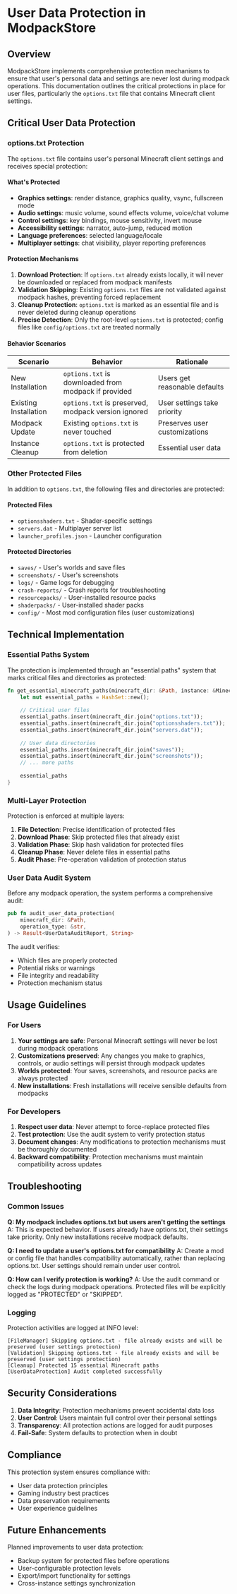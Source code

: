 # User Data Protection in ModpackStore

## Overview

ModpackStore implements comprehensive protection mechanisms to ensure that user's personal data and settings are never lost during modpack operations. This documentation outlines the critical protections in place for user files, particularly the `options.txt` file that contains Minecraft client settings.

## Critical User Data Protection

### options.txt Protection

The `options.txt` file contains user's personal Minecraft client settings and receives special protection:

#### What's Protected
- **Graphics settings**: render distance, graphics quality, vsync, fullscreen mode
- **Audio settings**: music volume, sound effects volume, voice/chat volume  
- **Control settings**: key bindings, mouse sensitivity, invert mouse
- **Accessibility settings**: narrator, auto-jump, reduced motion
- **Language preferences**: selected language/locale
- **Multiplayer settings**: chat visibility, player reporting preferences

#### Protection Mechanisms

1. **Download Protection**: If `options.txt` already exists locally, it will never be downloaded or replaced from modpack manifests
2. **Validation Skipping**: Existing `options.txt` files are not validated against modpack hashes, preventing forced replacement
3. **Cleanup Protection**: `options.txt` is marked as an essential file and is never deleted during cleanup operations
4. **Precise Detection**: Only the root-level `options.txt` is protected; config files like `config/options.txt` are treated normally

#### Behavior Scenarios

| Scenario | Behavior | Rationale |
|----------|----------|-----------|
| New Installation | `options.txt` is downloaded from modpack if provided | Users get reasonable defaults |
| Existing Installation | `options.txt` is preserved, modpack version ignored | User settings take priority |
| Modpack Update | Existing `options.txt` is never touched | Preserves user customizations |
| Instance Cleanup | `options.txt` is protected from deletion | Essential user data |

### Other Protected Files

In addition to `options.txt`, the following files and directories are protected:

#### Protected Files
- `optionsshaders.txt` - Shader-specific settings
- `servers.dat` - Multiplayer server list
- `launcher_profiles.json` - Launcher configuration

#### Protected Directories
- `saves/` - User's worlds and save files
- `screenshots/` - User's screenshots
- `logs/` - Game logs for debugging
- `crash-reports/` - Crash reports for troubleshooting
- `resourcepacks/` - User-installed resource packs
- `shaderpacks/` - User-installed shader packs
- `config/` - Most mod configuration files (user customizations)

## Technical Implementation

### Essential Paths System

The protection is implemented through an "essential paths" system that marks critical files and directories as protected:

```rust
fn get_essential_minecraft_paths(minecraft_dir: &Path, instance: &MinecraftInstance) -> HashSet<PathBuf> {
    let mut essential_paths = HashSet::new();
    
    // Critical user files
    essential_paths.insert(minecraft_dir.join("options.txt"));
    essential_paths.insert(minecraft_dir.join("optionsshaders.txt"));
    essential_paths.insert(minecraft_dir.join("servers.dat"));
    
    // User data directories
    essential_paths.insert(minecraft_dir.join("saves"));
    essential_paths.insert(minecraft_dir.join("screenshots"));
    // ... more paths
    
    essential_paths
}
```

### Multi-Layer Protection

Protection is enforced at multiple layers:

1. **File Detection**: Precise identification of protected files
2. **Download Phase**: Skip protected files that already exist
3. **Validation Phase**: Skip hash validation for protected files  
4. **Cleanup Phase**: Never delete files in essential paths
5. **Audit Phase**: Pre-operation validation of protection status

### User Data Audit System

Before any modpack operation, the system performs a comprehensive audit:

```rust
pub fn audit_user_data_protection(
    minecraft_dir: &Path,
    operation_type: &str,
) -> Result<UserDataAuditReport, String>
```

The audit verifies:
- Which files are properly protected
- Potential risks or warnings
- File integrity and readability
- Protection mechanism status

## Usage Guidelines

### For Users

1. **Your settings are safe**: Personal Minecraft settings will never be lost during modpack operations
2. **Customizations preserved**: Any changes you make to graphics, controls, or audio settings will persist through modpack updates
3. **Worlds protected**: Your saves, screenshots, and resource packs are always protected
4. **New installations**: Fresh installations will receive sensible defaults from modpacks

### For Developers

1. **Respect user data**: Never attempt to force-replace protected files
2. **Test protection**: Use the audit system to verify protection status
3. **Document changes**: Any modifications to protection mechanisms must be thoroughly documented
4. **Backward compatibility**: Protection mechanisms must maintain compatibility across updates

## Troubleshooting

### Common Issues

**Q: My modpack includes options.txt but users aren't getting the settings**
A: This is expected behavior. If users already have options.txt, their settings take priority. Only new installations receive modpack defaults.

**Q: I need to update a user's options.txt for compatibility**
A: Create a mod or config file that handles compatibility automatically, rather than replacing options.txt. User settings should remain under user control.

**Q: How can I verify protection is working?**
A: Use the audit command or check the logs during modpack operations. Protected files will be explicitly logged as "PROTECTED" or "SKIPPED".

### Logging

Protection activities are logged at INFO level:

```
[FileManager] Skipping options.txt - file already exists and will be preserved (user settings protection)
[Validation] Skipping options.txt - file already exists and will be preserved (user settings protection)
[Cleanup] Protected 15 essential Minecraft paths
[UserDataProtection] Audit completed successfully
```

## Security Considerations

1. **Data Integrity**: Protection mechanisms prevent accidental data loss
2. **User Control**: Users maintain full control over their personal settings
3. **Transparency**: All protection actions are logged for audit purposes
4. **Fail-Safe**: System defaults to protection when in doubt

## Compliance

This protection system ensures compliance with:
- User data protection principles
- Gaming industry best practices
- Data preservation requirements
- User experience guidelines

## Future Enhancements

Planned improvements to user data protection:
- Backup system for protected files before operations
- User-configurable protection levels
- Export/import functionality for settings
- Cross-instance settings synchronization